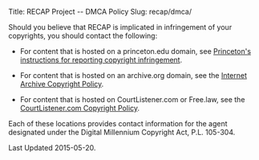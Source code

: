 Title: RECAP Project -- DMCA Policy
Slug: recap/dmca/


Should you believe that RECAP is implicated in infringement of your copyrights, you should contact the following:

 - For content that is hosted on a princeton.edu domain, see [Princeton's instructions for reporting copyright infringement][p].

 - For content that is hosted on an archive.org domain, see the [Internet Archive Copyright Policy][ia].

 - For content that is hosted on CourtListener.com or Free.law, see the [CourtListener.com Copyright Policy][cl].

Each of these locations provides contact information for the agent designated under the Digital Millennium Copyright Act, P.L. 105-304.

Last Updated 2015-05-20.


[p]: http://www.princeton.edu/main/administration/legal_compliance/copyright/
[ia]: http://www.archive.org/about/terms.php
[cl]: https://www.courtlistener.com/terms/#copyright
